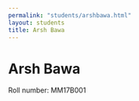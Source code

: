 ```yaml
---
permalink: "students/arshbawa.html"
layout: students
title: Arsh Bawa
---
```

# Arsh Bawa

Roll number: MM17B001

